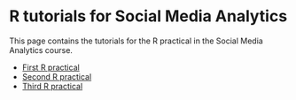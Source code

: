 R tutorials for Social Media Analytics
============

This page contains the tutorials for the R practical in the Social Media Analytics course.

* [First R practical](https://htmlpreview.github.io/?https://github.com/kasperwelbers/R_for_SMA/blob/master/tutorials/Introduction_to_R.html)
* [Second R practical](https://htmlpreview.github.io/?https://github.com/kasperwelbers/R_for_SMA/blob/master/tutorials/exploratory_text_analysis.html)
* [Third R practical](https://htmlpreview.github.io/?https://github.com/kasperwelbers/R_for_SMA/blob/master/tutorials/sentiment_analysis.html)

